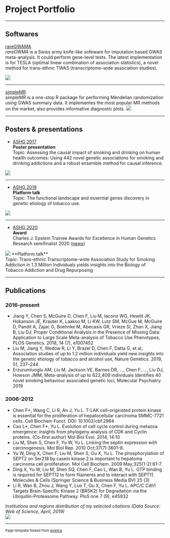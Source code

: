 # Project Portfolio

---

## Softwares

[rareGWAMA](/pages/rareGWAMA_page) <br>
*rareGWMA* is a Swiss army knife-like sofeware for imputation based GWAS meta-analysis.
It could perform gene-level tests. The latest implementation is for TESLA (optimal linear combination of association statistics), a novel method for trans-ethnic TWAS (transcriptome-wide association studies).

<img src="images/rareGWAMA_demo_1.png?raw=true"/>

---
[simpleMR](https://github.com/funfunchen/simpleMR) <br>
*simpleMR* is a one-stop R package for performing Mendelian randomization using GWAS summary data. It implementes the most popular MR methods on the market, also provides informative diagnostic plots.
<img src="images/simpleMR_demo_1.png?raw=true"/>

---

## Posters & presentations

- [ASHG 2017](https://www.ashg.org/wp-content/uploads/2019/10/2017-Poster-Abstracts.pdf) <br>
**Poster presentation** <br>
Topic: Assessing the causal impact of smoking and drinking on human health outcomes: Using 442 novel genetic associations for smoking and drinking addictions and a robust ensemble method for causal inference. <br>
<img src="images/ashg17.png?raw=true"/>

---

- [ASHG 2019](https://www.ashg.org/wp-content/uploads/2019/10/ASHG-2019-platform-plenary-abstracts.pdf) <br>
**Platform talk** <br>
Topic: The functional landscape and essential genes discovery in genetic etiology of tobacco use. <br>
<img src="images/ashg19.jpg?raw=true"/>

---

- [ASHG 2020](http://example.com/) <br>
**Award** <br>
Charles J. Epstein Trainee Awards for Excellence in Human Genetics Research semifinalist 2020 ([news](https://pennstatehealthnews.org/topics/fang-chen-ashg-semifinalist/)) <br>
<img src="images/ashg20-award.png?raw=true"/>
**Platform talk** <br>
Topic: Trans-ethnic Transcriptome-wide Association Study for Smoking Addiction in 1.3 Million Individuals yields insights into the Biology of Tobacco Addiction and Drug Repurposing


---

## Publications

### 2016-present
- Jiang Y, Chen S, McGuire D, Chen F, Liu M, Iacono WG, Hewitt JK, Hokanson JE, Krauter K, Laakso M, Li KW, Lutz SM, McGue M, McGuire D, Pandit A, Zajac G, Boehnke M, Abecasis GR, Vrieze SI, Zhan X, Jiang B, Liu DJ. Proper Conditional Analysis in the Presence of Missing Data: Application to Large Scale Meta-analysis of Tobacco Use Phenotypes, PLOS Genetics. 2018, 14 (7), e1007452
- Liu M, Jiang Y, Wedow R, Li Y, Brazel D, Chen F, Datta G, et al, Association studies of up to 1.2 million individuals yield new insights into the genetic etiology of tobacco and alcohol use, Nature Genetics. 2019, 51, 237–244
- Erzurumluoglu AM, Liu M, Jackson VE, Barnes DR, …, Chen F, …, Liu DJ, Howson JMM, Meta-analysis of up to 622,409 individuals identifies 40 novel smoking behaviour associated genetic loci, Molecular Psychiatry. 2019

### 2006-2012
- Chen F*, Wang C, Li R, An J, Yu L. T-LAK cell-originated protein kinase is essential for the proliferation of hepatocellular carcinoma SMMC-7721 cells. Cell Biochem Funct. DOI: 10.1002/cbf.2964
- Cao L*, Chen F*, Yu L. Evolution of cell cycle control during metazoa emergence: insights from phylogeny analysis of CDK and Cyclin proteins. (Co-first author) Mol Biol Evol. 2014, 14:10
- Liu M, Shen S, Chen F, Yu W, Yu L. Linking the septin expression with carcinogenesis. Mol Biol Rep. 2010 Oct;37(7):3601-8.
- Yu W, Ding X, Chen F, Liu M, Shen S, Gu X, Yu L. The phosphorylation of SEPT2 on Ser218 by casein kinase 2 is important to hepatoma carcinoma cell proliferation. Mol Cell Biochem. 2009 May;325(1-2):61-7.
- Ding X, Yu W, Liu M, Shen SQ, Chen F, Cao L, Wan B, Yu L. GTP binding is required for SEPT12 to form filaments and to interact with SEPT11. Molecules & Cells (Springer Science & Business Media BV) 25 (3)
- Li R, Wan B, Zhou J, Wang Y, Luo T, Gu X, Chen F, Yu L. APC/C Cdh1 Targets Brain-Specific Kinase 2 (BRSK2) for Degradation via the Ubiquitin-Proteasome Pathway. PloS one 7 (9), e45932


_Institutions and regions distribution of my selected citations (Data Source: Web of Science, April, 2019)_ <br>
<img src="images/my_citations.png?raw=true"/>

---
<p style="font-size:11px">Page template forked from <a href="https://github.com/evanca/quick-portfolio">evanca</a></p>
<!-- Remove above link if you don't want to attibute -->
